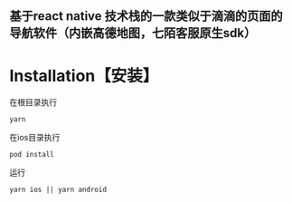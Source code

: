 ## 基于react native 技术栈的一款类似于滴滴的页面的导航软件（内嵌高德地图，七陌客服原生sdk）
# Installation【安装】
在根目录执行
```
yarn 
```

在ios目录执行
```
pod install
```

运行
```
yarn ios || yarn android
```
